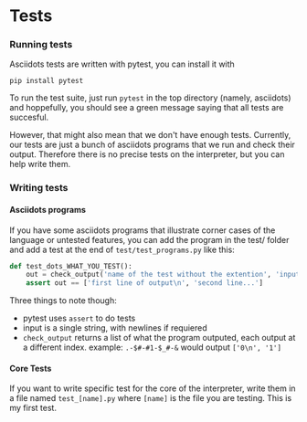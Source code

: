 # Tests

### Running tests

Asciidots tests are written with pytest, you can install it with 
    
    pip install pytest

To run the test suite, just run `pytest` in the top directory (namely, asciidots) and hoppefully, you should see a green message
saying that all tests are succesful.

However, that might also mean that we don't have enough tests. Currently, our tests are just a bunch of asciidots programs that we run and check their output. Therefore there is no precise tests on the interpreter, but you can help write them.

### Writing tests

#### Asciidots programs

If you have some asciidots programs that illustrate corner cases of the language or untested features,
you can add the program in the test/ folder and add a test at the end of `test/test_programs.py` like this:

```python
def test_dots_WHAT_YOU_TEST():
    out = check_output('name of the test without the extention', 'input'):
    assert out == ['first line of output\n', 'second line...']
```

Three things to note though:
 - pytest uses `assert` to do tests
 - input is a single string, with newlines if requiered
 - `check_output` returns a list of what the program outputed, each output at a different index.
   example: `.-$#-#1-$_#-&` would output `['0\n', '1']`

#### Core Tests

If you want to write specific test for the core of the interpreter, write them in a file named `test_[name].py` where `[name]` is the file you are testing.
This is my first test.
